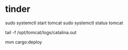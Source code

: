# tinder

sudo systemctl start tomcat
sudo systemctl status tomcat


tail -f /opt/tomcat/logs/catalina.out


mvn cargo:deploy

